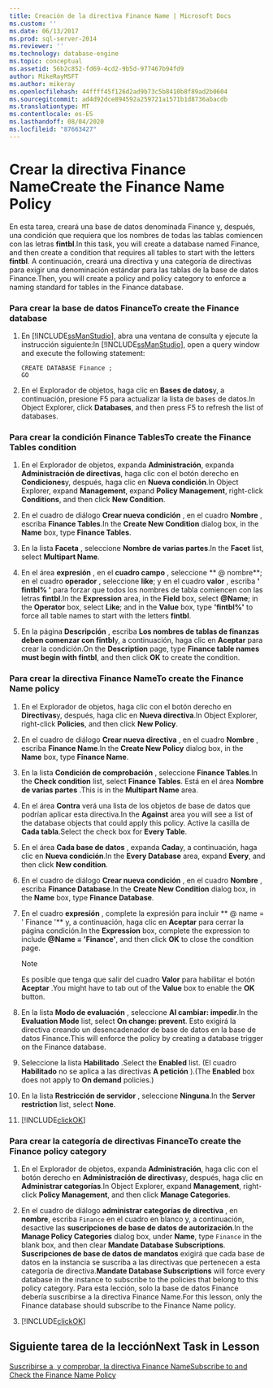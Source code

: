 ```yaml
---
title: Creación de la directiva Finance Name | Microsoft Docs
ms.custom: ''
ms.date: 06/13/2017
ms.prod: sql-server-2014
ms.reviewer: ''
ms.technology: database-engine
ms.topic: conceptual
ms.assetid: 56b2c852-fd69-4cd2-9b5d-977467b94fd9
author: MikeRayMSFT
ms.author: mikeray
ms.openlocfilehash: 44ffff45f126d2ad9b73c5b8410b8f89ad2b0604
ms.sourcegitcommit: ad4d92dce894592a259721a1571b1d8736abacdb
ms.translationtype: MT
ms.contentlocale: es-ES
ms.lasthandoff: 08/04/2020
ms.locfileid: "87663427"
---
```

# <a name="create-the-finance-name-policy"></a><span data-ttu-id="35fde-102">Crear la directiva Finance Name</span><span class="sxs-lookup"><span data-stu-id="35fde-102">Create the Finance Name Policy</span></span>
  <span data-ttu-id="35fde-103"> En esta tarea, creará una base de datos denominada Finance y, después, una condición que requiera que los nombres de todas las tablas comiencen con las letras **fintbl**.</span><span class="sxs-lookup"><span data-stu-id="35fde-103">In this task, you will create a database named Finance, and then create a condition that requires all tables to start with the letters **fintbl**.</span></span> <span data-ttu-id="35fde-104">A continuación, creará una directiva y una categoría de directivas para exigir una denominación estándar para las tablas de la base de datos Finance.</span><span class="sxs-lookup"><span data-stu-id="35fde-104">Then, you will create a policy and policy category to enforce a naming standard for tables in the Finance database.</span></span>  
  
### <a name="to-create-the-finance-database"></a><span data-ttu-id="35fde-105">Para crear la base de datos Finance</span><span class="sxs-lookup"><span data-stu-id="35fde-105">To create the Finance database</span></span>  
  
1.  <span data-ttu-id="35fde-106">En [!INCLUDE[ssManStudio](../../includes/ssmanstudio-md.md)], abra una ventana de consulta y ejecute la instrucción siguiente:</span><span class="sxs-lookup"><span data-stu-id="35fde-106">In [!INCLUDE[ssManStudio](../../includes/ssmanstudio-md.md)], open a query window and execute the following statement:</span></span>  
  
    ```  
    CREATE DATABASE Finance ;  
    GO  
    ```  
  
2.  <span data-ttu-id="35fde-107">En el Explorador de objetos, haga clic en **Bases de datos**y, a continuación, presione F5 para actualizar la lista de bases de datos.</span><span class="sxs-lookup"><span data-stu-id="35fde-107">In Object Explorer, click **Databases**, and then press F5 to refresh the list of databases.</span></span>  
  
### <a name="to-create-the-finance-tables-condition"></a><span data-ttu-id="35fde-108">Para crear la condición Finance Tables</span><span class="sxs-lookup"><span data-stu-id="35fde-108">To create the Finance Tables condition</span></span>  
  
1.  <span data-ttu-id="35fde-109">En el Explorador de objetos, expanda **Administración**, expanda **Administración de directivas**, haga clic con el botón derecho en **Condiciones**y, después, haga clic en **Nueva condición**.</span><span class="sxs-lookup"><span data-stu-id="35fde-109">In Object Explorer, expand **Management**, expand **Policy Management**, right-click **Conditions**, and then click **New Condition**.</span></span>  
  
2.  <span data-ttu-id="35fde-110">En el cuadro de diálogo **Crear nueva condición** , en el cuadro **Nombre** , escriba **Finance Tables**.</span><span class="sxs-lookup"><span data-stu-id="35fde-110">In the **Create New Condition** dialog box, in the **Name** box, type **Finance Tables**.</span></span>  
  
3.  <span data-ttu-id="35fde-111">En la lista **Faceta** , seleccione **Nombre de varias partes**.</span><span class="sxs-lookup"><span data-stu-id="35fde-111">In the **Facet** list, select **Multipart Name**.</span></span>  
  
4.  <span data-ttu-id="35fde-112">En el área **expresión** , en el **cuadro campo** , seleccione \*\* \@ nombre\*\*; en el cuadro **operador** , seleccione **like**; y en el cuadro **valor** , escriba **' fintbl% '** para forzar que todos los nombres de tabla comiencen con las letras **fintbl**.</span><span class="sxs-lookup"><span data-stu-id="35fde-112">In the **Expression** area, in the **Field** box, select **\@Name**; in the **Operator** box, select **Like**; and in the **Value** box, type **'fintbl%'** to force all table names to start with the letters **fintbl**.</span></span>  
  
5.  <span data-ttu-id="35fde-113">En la página **Descripción** , escriba **Los nombres de tablas de finanzas deben comenzar con fintbl**y, a continuación, haga clic en **Aceptar** para crear la condición.</span><span class="sxs-lookup"><span data-stu-id="35fde-113">On the **Description** page, type **Finance table names must begin with fintbl**, and then click **OK** to create the condition.</span></span>  
  
### <a name="to-create-the-finance-name-policy"></a><span data-ttu-id="35fde-114">Para crear la directiva Finance Name</span><span class="sxs-lookup"><span data-stu-id="35fde-114">To create the Finance Name policy</span></span>  
  
1.  <span data-ttu-id="35fde-115">En el Explorador de objetos, haga clic con el botón derecho en **Directivas**y, después, haga clic en **Nueva directiva**.</span><span class="sxs-lookup"><span data-stu-id="35fde-115">In Object Explorer, right-click **Policies**, and then click **New Policy**.</span></span>  
  
2.  <span data-ttu-id="35fde-116">En el cuadro de diálogo **Crear nueva directiva** , en el cuadro **Nombre** , escriba **Finance Name**.</span><span class="sxs-lookup"><span data-stu-id="35fde-116">In the **Create New Policy** dialog box, in the **Name** box, type **Finance Name**.</span></span>  
  
3.  <span data-ttu-id="35fde-117">En la lista **Condición de comprobación** , seleccione **Finance Tables**.</span><span class="sxs-lookup"><span data-stu-id="35fde-117">In the **Check condition** list, select **Finance Tables**.</span></span> <span data-ttu-id="35fde-118">Está en el área **Nombre de varias partes** .</span><span class="sxs-lookup"><span data-stu-id="35fde-118">This is in the **Multipart Name** area.</span></span>  
  
4.  <span data-ttu-id="35fde-119">En el área **Contra** verá una lista de los objetos de base de datos que podrían aplicar esta directiva.</span><span class="sxs-lookup"><span data-stu-id="35fde-119">In the **Against** area you will see a list of the database objects that could apply this policy.</span></span> <span data-ttu-id="35fde-120">Active la casilla de **Cada tabla**.</span><span class="sxs-lookup"><span data-stu-id="35fde-120">Select the check box for **Every Table**.</span></span>  
  
5.  <span data-ttu-id="35fde-121">En el área **Cada base de datos** , expanda **Cada**y, a continuación, haga clic en **Nueva condición**.</span><span class="sxs-lookup"><span data-stu-id="35fde-121">In the **Every Database** area, expand **Every**, and then click **New condition**.</span></span>  
  
6.  <span data-ttu-id="35fde-122">En el cuadro de diálogo **Crear nueva condición** , en el cuadro **Nombre** , escriba **Finance Database**.</span><span class="sxs-lookup"><span data-stu-id="35fde-122">In the **Create New Condition** dialog box, in the **Name** box, type **Finance Database**.</span></span>  
  
7.  <span data-ttu-id="35fde-123">En el cuadro **expresión** , complete la expresión para incluir \*\* \@ name = ' Finance '\*\* y, a continuación, haga clic en **Aceptar** para cerrar la página condición.</span><span class="sxs-lookup"><span data-stu-id="35fde-123">In the **Expression** box, complete the expression to include **\@Name = 'Finance'**, and then click **OK** to close the condition page.</span></span>  
  
    > [!NOTE]  
    >  <span data-ttu-id="35fde-124">Es posible que tenga que salir del cuadro **Valor** para habilitar el botón **Aceptar** .</span><span class="sxs-lookup"><span data-stu-id="35fde-124">You might have to tab out of the **Value** box to enable the **OK** button.</span></span>  
  
8.  <span data-ttu-id="35fde-125">En la lista **Modo de evaluación** , seleccione **Al cambiar: impedir**.</span><span class="sxs-lookup"><span data-stu-id="35fde-125">In the **Evaluation Mode** list, select **On change: prevent**.</span></span> <span data-ttu-id="35fde-126">Esto exigirá la directiva creando un desencadenador de base de datos en la base de datos Finance.</span><span class="sxs-lookup"><span data-stu-id="35fde-126">This will enforce the policy by creating a database trigger on the Finance database.</span></span>  
  
9. <span data-ttu-id="35fde-127">Seleccione la lista **Habilitado** .</span><span class="sxs-lookup"><span data-stu-id="35fde-127">Select the **Enabled** list.</span></span> <span data-ttu-id="35fde-128">(El cuadro **Habilitado** no se aplica a las directivas **A petición** ).</span><span class="sxs-lookup"><span data-stu-id="35fde-128">(The **Enabled** box does not apply to **On demand** policies.)</span></span>  
  
10. <span data-ttu-id="35fde-129">En la lista **Restricción de servidor** , seleccione **Ninguna**.</span><span class="sxs-lookup"><span data-stu-id="35fde-129">In the **Server restriction** list, select **None**.</span></span>  
  
11. [!INCLUDE[clickOK](../../includes/clickok-md.md)]  
  
### <a name="to-create-the-finance-policy-category"></a><span data-ttu-id="35fde-130">Para crear la categoría de directivas Finance</span><span class="sxs-lookup"><span data-stu-id="35fde-130">To create the Finance policy category</span></span>  
  
1.  <span data-ttu-id="35fde-131">En el Explorador de objetos, expanda **Administración**, haga clic con el botón derecho en **Administración de directivas**y, después, haga clic en **Administrar categorías**.</span><span class="sxs-lookup"><span data-stu-id="35fde-131">In Object Explorer, expand **Management**, right-click **Policy Management**, and then click **Manage Categories**.</span></span>  
  
2.  <span data-ttu-id="35fde-132">En el cuadro de diálogo **administrar categorías de directiva** , en **nombre**, escriba `Finance` en el cuadro en blanco y, a continuación, desactive las **suscripciones de base de datos de autorización**.</span><span class="sxs-lookup"><span data-stu-id="35fde-132">In the **Manage Policy Categories** dialog box, under **Name**, type `Finance` in the blank box, and then clear **Mandate Database Subscriptions**.</span></span> <span data-ttu-id="35fde-133">**Suscripciones de base de datos de mandatos** exigirá que cada base de datos en la instancia se suscriba a las directivas que pertenecen a esta categoría de directiva.</span><span class="sxs-lookup"><span data-stu-id="35fde-133">**Mandate Database Subscriptions** will force every database in the instance to subscribe to the policies that belong to this policy category.</span></span> <span data-ttu-id="35fde-134">Para esta lección, solo la base de datos Finance debería suscribirse a la directiva Finance Name.</span><span class="sxs-lookup"><span data-stu-id="35fde-134">For this lesson, only the Finance database should subscribe to the Finance Name policy.</span></span>  
  
3.  [!INCLUDE[clickOK](../../includes/clickok-md.md)]  
  
## <a name="next-task-in-lesson"></a><span data-ttu-id="35fde-135">Siguiente tarea de la lección</span><span class="sxs-lookup"><span data-stu-id="35fde-135">Next Task in Lesson</span></span>  
 [<span data-ttu-id="35fde-136">Suscribirse a, y comprobar, la directiva Finance Name</span><span class="sxs-lookup"><span data-stu-id="35fde-136">Subscribe to and Check the Finance Name Policy</span></span>](lesson-2-2-subscribe-to-and-check-the-finance-name-policy.md)  
  
  

